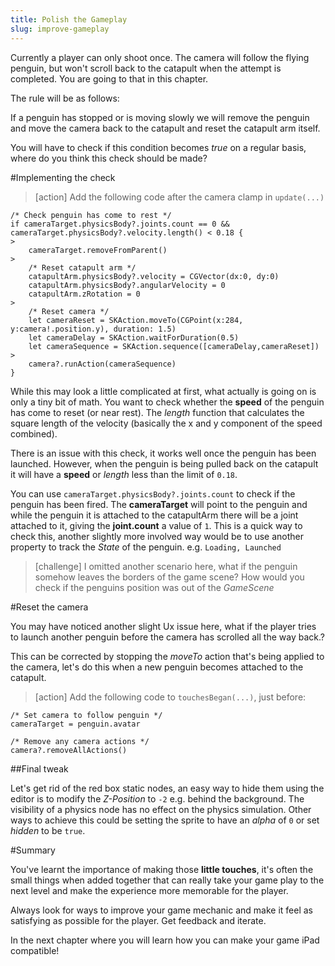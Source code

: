 ```yaml
---
title: Polish the Gameplay
slug: improve-gameplay
---
```


Currently a player can only shoot once. The camera will follow the flying penguin, but won't scroll back to the catapult when the attempt is completed. You are going to that in this chapter.

The rule will be as follows:

If a penguin has stopped or is moving slowly we will remove the penguin and move the camera back to the catapult and reset the catapult arm itself.

You will have to check if this condition becomes *true* on a regular basis, where do you think this check should be made?

#Implementing the check

> [action]
> Add the following code after the camera clamp in `update(...)`
>
```
/* Check penguin has come to rest */
if cameraTarget.physicsBody?.joints.count == 0 && cameraTarget.physicsBody?.velocity.length() < 0.18 {
>
    cameraTarget.removeFromParent()
>
    /* Reset catapult arm */
    catapultArm.physicsBody?.velocity = CGVector(dx:0, dy:0)
    catapultArm.physicsBody?.angularVelocity = 0
    catapultArm.zRotation = 0
>
    /* Reset camera */
    let cameraReset = SKAction.moveTo(CGPoint(x:284, y:camera!.position.y), duration: 1.5)
    let cameraDelay = SKAction.waitForDuration(0.5)
    let cameraSequence = SKAction.sequence([cameraDelay,cameraReset])
>
    camera?.runAction(cameraSequence)
}
```

While this may look a little complicated at first, what actually is going on is only a tiny bit of math. You want to check whether the **speed** of the penguin has come to reset (or near rest).
The *length* function that calculates the square length of the velocity (basically the x and y component of the speed combined).

There is an issue with this check, it works well once the penguin has been launched.  However, when the penguin is being pulled back on the catapult it will have a **speed** or *length* less than the limit of `0.18`.

You can use `cameraTarget.physicsBody?.joints.count` to check if the penguin has been fired.
The **cameraTarget** will point to the penguin and while the penguin it is attached to the catapultArm there will be a joint attached to it, giving the  **joint.count** a value of `1`.  This is a quick way to check this, another slightly more involved way would be to use another property to track the *State* of the penguin. e.g. `Loading, Launched`

> [challenge]
> I omitted another scenario here, what if the penguin somehow leaves the borders of the game scene? How would you check if the penguins position was out of the *GameScene*

#Reset the camera

You may have noticed another slight Ux issue here, what if the player tries to launch another penguin before the camera has scrolled all the way back.?

This can be corrected by stopping the *moveTo* action that's being applied to the camera, let's do this when a new penguin becomes attached to the catapult.

> [action]
> Add the following code to `touchesBegan(...)`, just before:
>
```
/* Set camera to follow penguin */
cameraTarget = penguin.avatar
```
>
```
/* Remove any camera actions */
camera?.removeAllActions()
```
>

##Final tweak

Let's get rid of the red box static nodes, an easy way to hide them using the editor is to modify the *Z-Position* to `-2` e.g. behind the background.  The visibility of a physics node has no effect on the physics simulation. Other ways to achieve this could be setting the sprite to have an *alpha* of `0` or set *hidden* to be `true`.

#Summary

You've learnt the importance of making those **little touches**, it's often the small things when added together that can really take your game play to the next level and make the experience more memorable for the player.

Always look for ways to improve your game mechanic and make it feel as satisfying as possible for the player.
Get feedback and iterate.

In the next chapter where you will learn how you can make your game iPad compatible!
